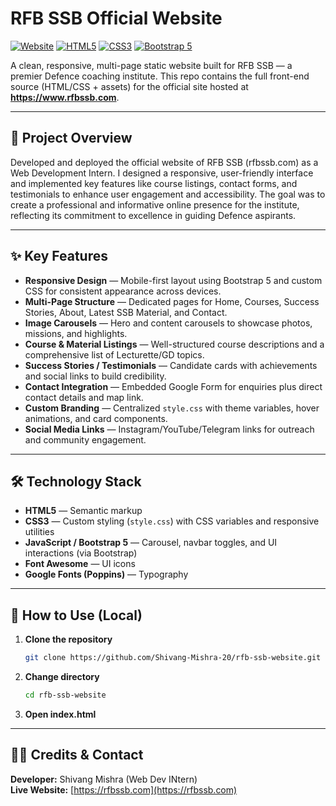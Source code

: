 # RFB SSB Official Website

[![Website](https://img.shields.io/badge/Live-https%3A%2F%2Fwww.rfbssb.com-blue)](https://www.rfbssb.com) [![HTML5](https://img.shields.io/badge/HTML5-%3E%3D5-orange)](https://developer.mozilla.org/en-US/docs/Web/HTML) [![CSS3](https://img.shields.io/badge/CSS3-%3E%3D3-blue)](https://developer.mozilla.org/en-US/docs/Web/CSS) [![Bootstrap 5](https://img.shields.io/badge/Bootstrap-5.x-purple)](https://getbootstrap.com/)

A clean, responsive, multi-page static website built for RFB SSB — a premier Defence coaching institute. This repo contains the full front-end source (HTML/CSS + assets) for the official site hosted at **https://www.rfbssb.com**.

---

## 🎯 Project Overview

Developed and deployed the official website of RFB SSB (rfbssb.com) as a Web Development Intern. I designed a responsive, user-friendly interface and implemented key features like course listings, contact forms, and testimonials to enhance user engagement and accessibility. The goal was to create a professional and informative online presence for the institute, reflecting its commitment to excellence in guiding Defence aspirants.

---

## ✨ Key Features

- **Responsive Design** — Mobile-first layout using Bootstrap 5 and custom CSS for consistent appearance across devices.  
- **Multi-Page Structure** — Dedicated pages for Home, Courses, Success Stories, About, Latest SSB Material, and Contact.  
- **Image Carousels** — Hero and content carousels to showcase photos, missions, and highlights.  
- **Course & Material Listings** — Well-structured course descriptions and a comprehensive list of Lecturette/GD topics.  
- **Success Stories / Testimonials** — Candidate cards with achievements and social links to build credibility.  
- **Contact Integration** — Embedded Google Form for enquiries plus direct contact details and map link.  
- **Custom Branding** — Centralized `style.css` with theme variables, hover animations, and card components.  
- **Social Media Links** — Instagram/YouTube/Telegram links for outreach and community engagement.  

---

## 🛠️ Technology Stack

- **HTML5** — Semantic markup  
- **CSS3** — Custom styling (`style.css`) with CSS variables and responsive utilities  
- **JavaScript / Bootstrap 5** — Carousel, navbar toggles, and UI interactions (via Bootstrap)  
- **Font Awesome** — UI icons  
- **Google Fonts (Poppins)** — Typography  

---

## 🚀 How to Use (Local)

1. **Clone the repository**
   ```bash
   git clone https://github.com/Shivang-Mishra-20/rfb-ssb-website.git
2. **Change directory**
   ```bash
   cd rfb-ssb-website
3. **Open index.html**

---

## 👨‍💻 Credits & Contact

**Developer:** Shivang Mishra (Web Dev INtern)  
**Live Website:** [https://rfbssb.com](https://rfbssb.com)   
